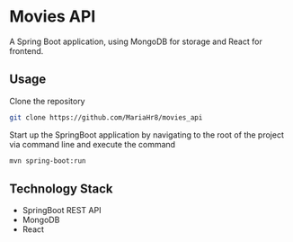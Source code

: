 # Movies API
A Spring Boot application, using MongoDB for storage and React for frontend.

## Usage
Clone the repository
```bash
git clone https://github.com/MariaHr8/movies_api
```

Start up the SpringBoot application by navigating to the root of the project via command line and execute the command
```bash
mvn spring-boot:run
```

## Technology Stack
- SpringBoot REST API
- MongoDB
- React
